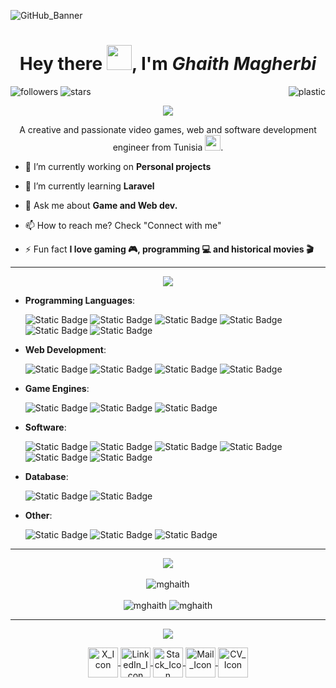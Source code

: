 ![GitHub_Banner](https://github.com/MGhaith/MGhaith/assets/57289554/0cef5fa3-087c-4d4b-93b1-c490267b190a)

<h1 align="center">Hey there <img src="https://github.com/MGhaith/MGhaith/assets/57289554/2dd38071-5622-4252-bc74-dfc667447ee9" width="40px" height="40px"/>, I'm <i>Ghaith Magherbi</i></h1>

![followers](https://img.shields.io/github/followers/mghaith?style=social)
![stars](https://img.shields.io/github/stars/mghaith?style=social)
<img align="right" src="https://komarev.com/ghpvc/?username=mghaith&label=Profile Views&color=1b1b32&style=flat" alt="plastic" />


<div>
  
<p align="center"><img src="https://github.com/MGhaith/MGhaith/assets/57289554/ce9b0520-9c69-47d9-9f9b-c7980f91961b"/></p>

<p align="center">A creative and passionate video games, web and software development engineer from Tunisia <img padding_top="10px" height="25px" width="25px" src="https://github.com/MGhaith/MGhaith/assets/57289554/dea229d7-baac-4947-b870-01fefb058920"/>.</p>

- 🔭 I’m currently working on **Personal projects**

- 🌱 I’m currently learning **Laravel**
  
- 💬 Ask me about **Game and Web dev.**

- 📫 How to reach me? Check "Connect with me"

- ⚡ Fun fact **I love gaming 🎮, programming 💻 and historical movies 🎬**
  
</div>

------

<p align="center"><img src="https://github.com/MGhaith/MGhaith/assets/57289554/8c62647a-6c1f-4fca-81f0-ba98e47a1d8d"/></p>
 <p border="1px">
   
   - **Programming Languages**:
     
     ![Static Badge](https://img.shields.io/badge/C-%23A8B9CC?style=for-the-badge&logo=c&logoColor=ivory)
     ![Static Badge](https://img.shields.io/badge/C%2B%2B-%2300599C?style=for-the-badge&logo=C%2B%2B&logoColor=ivory)
     ![Static Badge](https://img.shields.io/badge/C%23-%23512BD4?style=for-the-badge&logo=csharp&logoColor=ivory)
     ![Static Badge](https://img.shields.io/badge/Python-%233776AB?style=for-the-badge&logo=python&logoColor=ivory)
     ![Static Badge](https://img.shields.io/badge/PHP-%23777BB4?style=for-the-badge&logo=php&logoColor=ivory)
     ![Static Badge](https://img.shields.io/badge/JavaScript-%23F7DF1E?style=for-the-badge&logo=javascript&logoColor=black)

   - **Web Development**:
     
     ![Static Badge](https://img.shields.io/badge/Laravel-%23FF2D20?style=for-the-badge&logo=laravel&logoColor=black)
     ![Static Badge](https://img.shields.io/badge/Angular-%23DD0031?style=for-the-badge&logo=angular&logoColor=black)
     ![Static Badge](https://img.shields.io/badge/HTML-%23E34F26?style=for-the-badge&logo=html5&logoColor=black)
     ![Static Badge](https://img.shields.io/badge/CSS-%231572B6?style=for-the-badge&logo=css3&logoColor=black)

   -  **Game Engines**:
     
      ![Static Badge](https://img.shields.io/badge/Unity-%23000000?style=for-the-badge&logo=unity&logoColor=ivory)
      ![Static Badge](https://img.shields.io/badge/Unreal%20Engine-%230E1128?style=for-the-badge&logo=unrealengine&logoColor=ivory)
      ![Static Badge](https://img.shields.io/badge/Godot-%23478CBF?style=for-the-badge&logo=godotengine&logoColor=ivory)

  -  **Software**:

     ![Static Badge](https://img.shields.io/badge/Blender-%23E87D0D?style=for-the-badge&logo=blender&logoColor=black)
     ![Static Badge](https://img.shields.io/badge/Adobe%20Photoshop-%2331A8FF?style=for-the-badge&logo=adobephotoshop&logoColor=black)
     ![Static Badge](https://img.shields.io/badge/Adobe%20Illustrator-%23FF9A00?style=for-the-badge&logo=adobeillustrator&logoColor=black)
     ![Static Badge](https://img.shields.io/badge/Postman-%23FF6C37?style=for-the-badge&logo=postman&logoColor=black)
     ![Static Badge](https://img.shields.io/badge/XAMPP-%23FB7A24?style=for-the-badge&logo=xampp&logoColor=black)
     ![Static Badge](https://img.shields.io/badge/Perforce-%23404040?style=for-the-badge&logo=perforce&logoColor=ivory)

  -  **Database**:

     ![Static Badge](https://img.shields.io/badge/MySQL-%234479A1?style=for-the-badge&logo=mysql&logoColor=black)
     ![Static Badge](https://img.shields.io/badge/Oracle-%23F80000?style=for-the-badge&logo=oracle&logoColor=black)
    
  -  **Other**:

     ![Static Badge](https://img.shields.io/badge/Linux-%23FCC624?style=for-the-badge&logo=linux&logoColor=black)
     ![Static Badge](https://img.shields.io/badge/Git-%23F05032?style=for-the-badge&logo=git&logoColor=black)
     ![Static Badge](https://img.shields.io/badge/GitHub-%23181717?style=for-the-badge&logo=github&logoColor=ivory)
 </p>
 
------

  
<div align="center">  
  <img src="https://github.com/MGhaith/MGhaith/assets/57289554/0c43f729-836a-4634-9790-84d840ecb257"> <br><br>
  <div>
    <img src="https://github-readme-stats.vercel.app/api/top-langs?username=mghaith&show_icons=true&locale=en&layout=compact&theme=tokyonight" alt="mghaith" /><br><br>
    <img src="https://github-readme-stats.vercel.app/api?username=mghaith&show_icons=true&locale=en&theme=tokyonight" alt="mghaith" />
    <img src="https://github-readme-streak-stats.herokuapp.com/?user=mghaith&theme=tokyonight" alt="mghaith" />
  </div>
</div>



------

<div align="center">
<img src="https://github.com/MGhaith/MGhaith/assets/57289554/1d8a9cf7-f7f6-4e5d-ba96-009d7cfd41d1"/>
  
<p>
<a rel="noopener noreferrer" href="https://twitter.com/retr0_tn" target="_blank">
  <img align="center" src="https://img.icons8.com/?size=96&id=8HtzWaaC5y60&format=png" alt="X_Icon" height="48" width="48" />
</a>
  
<a rel="noopener noreferrer" href="https://linkedin.com/in/ghaith-magherbi" target="_blank" > 
  <img align="center" src="https://img.icons8.com/?size=96&id=DYoTRhf8VVC1&format=png"  alt="LinkedIn_Icon" height="48" width="48" />
</a>

<a rel="noopener noreferrer" href="https://stackoverflow.com/users/15550099/retr0" target="_blank" > 
  <img align="center" src="https://img.icons8.com/?size=96&id=13955&format=png"  alt="Stack_Icon" height="48" width="48" />
</a>

<a rel="noopener noreferrer" href="https://mail.google.com/mail/?view=cm&fs=1&to=ghaith.magherbi@esprit.tn&su=Saying%20Hi.&body=Hey%20Ghaith," target="_blank" > 
  <img align="center" src="https://img.icons8.com/?size=96&id=RUVBnu6Mciid&format=png"  alt="Mail_Icon" height="48" width="48" />
</a>

<a rel="noopener noreferrer" href="https://drive.google.com/uc?export=download&id=1JElF3v3VqoNcVbRE7qF_DHqmbskd5_mO" target="_blank" > 
  <img align="center" src="https://img.icons8.com/?size=96&id=bskQEfQJvdO4&format=png"  alt="CV_Icon" height="48" width="48" />
</a>

</p>
</div>
